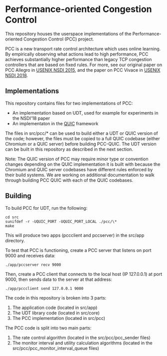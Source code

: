 # Performance-oriented Congestion Control

This repository houses the userspace implementations of the Performance-oriented Congestion Control (PCC) project.

PCC is a new transport rate control architecture which uses online learning. By empirically observing what actions lead to high performance, PCC achieves substantially higher performance than legacy TCP congestion controllers that are based on fixed rules.  For more, see our original paper on PCC Allegro in [USENIX NSDI 2015](https://www.usenix.org/conference/nsdi15/technical-sessions/presentation/dong), and the paper on PCC Vivace in [USENIX NSDI 2018](https://www.usenix.org/conference/nsdi18/presentation/dong).

## Implementations

This repository contains files for two implementations of PCC:
* An implementation based on UDT, used for example for experiments in the NSDI'18 paper
* An implementaton in the [QUIC](https://www.chromium.org/quic) framework

The files in src/pcc/* can be used to build either a UDT or QUIC version of the code; however, the files must be copied to a full QUIC codebase (either Chromium or a QUIC server) before building PCC-QUIC. The UDT version can be built in this repository as described in the next section.

Note: The QUIC version of PCC may require minor type or convention changes depending on the QUIC implementation it is built with because the Chromium and QUIC server codebases have different rules enforced by their build systems. We are working on additional documentation to walk through building PCC QUIC with each of the QUIC codebases.

## Building

To build PCC for UDT, run the following:

```
cd src
sunifdef -r -UQUIC_PORT -UQUIC_PORT_LOCAL ./pcc/\*
make
```

This will produce two apps (pccclient and pccserver) in the src/app directory.

To test that PCC is functioning, create a PCC server that listens on port 9000 and receives data:

```
./app/pccserver recv 9000
```

Then, create a PCC client that connects to the local host (IP 127.0.0.1) at port 9000, then sends data to the server at that address:
```
./app/pccclient send 127.0.0.1 9000
```

The code in this repository is broken into 3 parts:
1. The application code (located in src/app)
2. The UDT library code (located in src/core)
3. The PCC implementation (located in src/pcc)

The PCC code is split into two main parts:
1. The rate control algorithm (located in the src/pcc/pcc_sender files)
2. The monitor interval and utility calculation algorithms (located in the src/pcc/pcc_monitor_interval_queue files)

